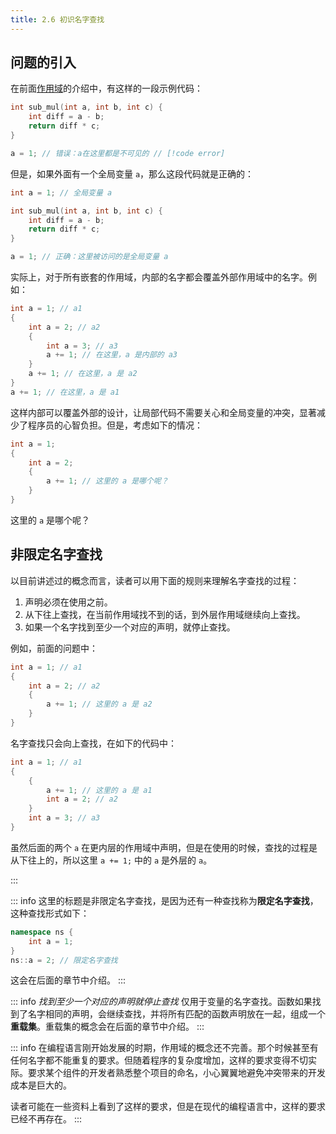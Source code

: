 ```yaml
---
title: 2.6 初识名字查找
---
```


## 问题的引入

在前面[作用域](./scope.md)的介绍中，有这样的一段示例代码：

```cpp
int sub_mul(int a, int b, int c) {
    int diff = a - b;
    return diff * c;
}

a = 1; // 错误：a在这里都是不可见的 // [!code error] 
```

但是，如果外面有一个全局变量 `a`，那么这段代码就是正确的：

```cpp
int a = 1; // 全局变量 a

int sub_mul(int a, int b, int c) {
    int diff = a - b;
    return diff * c;
}

a = 1; // 正确：这里被访问的是全局变量 a
```

实际上，对于所有嵌套的作用域，内部的名字都会覆盖外部作用域中的名字。例如：
```cpp
int a = 1; // a1
{
    int a = 2; // a2
    {
        int a = 3; // a3
        a += 1; // 在这里，a 是内部的 a3
    }
    a += 1; // 在这里，a 是 a2
}
a += 1; // 在这里，a 是 a1
```

这样内部可以覆盖外部的设计，让局部代码不需要关心和全局变量的冲突，显著减少了程序员的心智负担。但是，考虑如下的情况：

```cpp
int a = 1;
{
    int a = 2;
    {
        a += 1; // 这里的 a 是哪个呢？
    }
}
```

这里的 `a` 是哪个呢？

## 非限定名字查找

以目前讲述过的概念而言，读者可以用下面的规则来理解名字查找的过程：

1. 声明必须在使用之前。
2. 从下往上查找，在当前作用域找不到的话，到外层作用域继续向上查找。
3. 如果一个名字找到至少一个对应的声明，就停止查找。

例如，前面的问题中：

```cpp
int a = 1; // a1
{
    int a = 2; // a2
    {
        a += 1; // 这里的 a 是 a2
    }
}
```

名字查找只会向上查找，在如下的代码中：

```cpp
int a = 1; // a1
{
    {
        a += 1; // 这里的 a 是 a1
        int a = 2; // a2
    }
    int a = 3; // a3
}
```
虽然后面的两个 `a` 在更内层的作用域中声明，但是在使用的时候，查找的过程是从下往上的，所以这里 `a += 1;` 中的 `a` 是外层的 `a`。

:::


::: info
这里的标题是非限定名字查找，是因为还有一种查找称为**限定名字查找**，这种查找形式如下：
```cpp
namespace ns {
    int a = 1;
}
ns::a = 2; // 限定名字查找
```
这会在后面的章节中介绍。
:::

::: info
*找到至少一个对应的声明就停止查找* 仅用于变量的名字查找。函数如果找到了名字相同的声明，会继续查找，并将所有匹配的函数声明放在一起，组成一个**重载集**。重载集的概念会在后面的章节中介绍。
:::

::: info 
在编程语言刚开始发展的时期，作用域的概念还不完善。那个时候甚至有任何名字都不能重复的要求。但随着程序的复杂度增加，这样的要求变得不切实际。要求某个组件的开发者熟悉整个项目的命名，小心翼翼地避免冲突带来的开发成本是巨大的。

读者可能在一些资料上看到了这样的要求，但是在现代的编程语言中，这样的要求已经不再存在。
:::